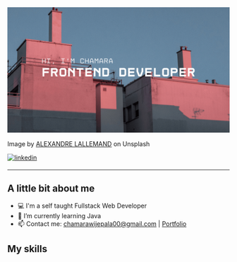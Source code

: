 <img src="https://github.com/Chamara-Wijepala/Chamara-Wijepala/blob/main/images/gh-banner.png" />
<p>Image by <a href="https://unsplash.com/@alexandrelallemand" target="_blank">ALEXANDRE LALLEMAND</a> on Unsplash</p>

<a href="https://www.linkedin.com/in/chamara-wijepala" target="_blank">
<img src=https://img.shields.io/badge/linkedin-%231E77B5.svg?&style=for-the-badge&logo=linkedin&logoColor=white alt=linkedin style="margin-bottom: 5px"/>
</a>

---

## A little bit about me

- 💻 I'm a self taught Fullstack Web Developer
- 🌱 I’m currently learning Java
- 📫 Contact me: chamarawijepala00@gmail.com | [Portfolio](https://personal-portfolio-v2-seven-gamma.vercel.app/)

## My skills

<img align="left" alt="" width="50px" src="https://cdn.jsdelivr.net/gh/devicons/devicon/icons/html5/html5-original.svg" />
<img align="left" alt="" width="50px" src="https://cdn.jsdelivr.net/gh/devicons/devicon/icons/css3/css3-original.svg" />
<img align="left" alt="" width="50px" src="https://cdn.jsdelivr.net/gh/devicons/devicon/icons/javascript/javascript-original.svg" />
<img align="left" alt="" width="50px" src="https://cdn.jsdelivr.net/gh/devicons/devicon/icons/typescript/typescript-original.svg" />
<img align="left" alt="" width="50px" src="https://cdn.jsdelivr.net/gh/devicons/devicon/icons/react/react-original.svg" />
<img align="left" alt="" width="50px" src="https://cdn.jsdelivr.net/gh/devicons/devicon/icons/tailwindcss/tailwindcss-plain.svg" />          
<img align="left" alt="" width="50px" src="https://tailwindcss.com/_next/static/media/tailwindcss-mark.3c5441fc7a190fb1800d4a5c7f07ba4b1345a9c8.svg" />
<img align="left" alt="" width="60px" src="https://sass-lang.com/assets/img/styleguide/color.png" />
<img align="left" alt="" width="65px" src="https://tailwindcss.com/_next/static/media/tailwindcss-mark.d52e9897.svg" />
<img align="left" alt="" width="35px" src="https://nodejs.org/static/logos/jsIconGreen.svg" />
<img align="left" alt="" width="75" src="https://expressjs.com/images/brand/logo-dark.svg" />
<img align="left" alt="" width="35px" src="https://cdn.brandfetch.io/idBBE3_R9e/idI_xi9A1U.svg?c=1dxbfHSJFAPEGdCLU4o5B" />
<img align="left" alt="" width="40px" src="https://www.postgresql.org/media/img/about/press/elephant.png" />

